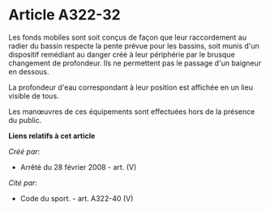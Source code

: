 # Article A322-32

Les fonds mobiles sont soit conçus de façon que leur raccordement au radier du bassin respecte la pente prévue pour les
bassins, soit munis d'un dispositif remédiant au danger créé à leur périphérie par le brusque changement de profondeur. Ils
ne permettent pas le passage d'un baigneur en dessous.

La profondeur d'eau correspondant à leur position est affichée en un lieu visible de tous.

Les manœuvres de ces équipements sont effectuées hors de la présence du public.

**Liens relatifs à cet article**

_Créé par_:

  - Arrêté du 28 février 2008 - art. (V)

_Cité par_:

  - Code du sport. - art. A322-40 (V)
